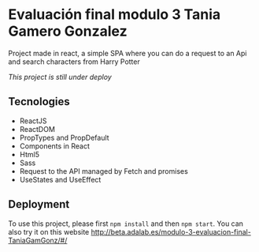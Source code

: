 # Evaluación final modulo 3 Tania Gamero Gonzalez

Project made in react, a simple SPA where you can do a request to an Api and search characters from Harry Potter
  
*This project is still under deploy*

## Tecnologies

- ReactJS
- ReactDOM
- PropTypes and PropDefault
- Components in React
- Html5
- Sass
- Request to the API managed by Fetch and promises
- UseStates and UseEffect

## Deployment

To use this project, please first `npm install` and then `npm start`.
You can also try it on this website http://beta.adalab.es/modulo-3-evaluacion-final-TaniaGamGonz/#/
